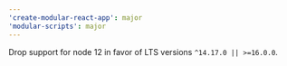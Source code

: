 ```yaml
---
'create-modular-react-app': major
'modular-scripts': major
---
```


Drop support for node 12 in favor of LTS versions `^14.17.0 || >=16.0.0`.
